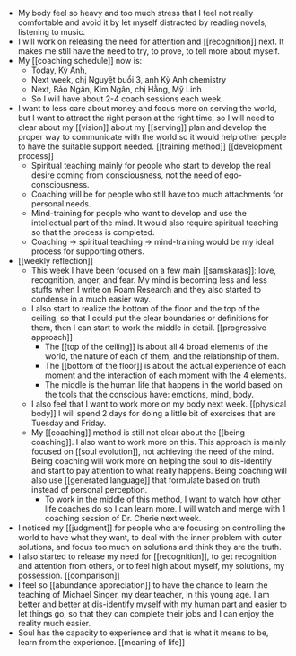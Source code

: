- My body feel so heavy and too much stress that I feel not really comfortable and avoid it by let myself distracted by reading novels, listening to music. 
- I will work on releasing the need for attention and [[recognition]] next. It makes me still have the need to try, to prove, to tell more about myself.
- My [[coaching schedule]] now is:
    - Today, Kỳ Anh,
    - Next week, chị Nguyệt buổi 3, anh Kỳ Anh chemistry
    - Next, Bảo Ngân, Kim Ngân, chị Hằng, Mỹ Linh
    - So  I will have about 2-4 coach sessions each week.
- I want to less care about money and focus more on serving the world, but I want to attract the right person at the right time, so I will need to clear about my [[vision]] about my [[serving]] plan and develop the proper way to communicate with the world so it would help other people to have the suitable support needed. [[training method]] [[development process]]
    - Spiritual teaching mainly for people who start to develop the real desire coming from consciousness, not the need of ego-consciousness.
    - Coaching will be for people who still have too much attachments for personal needs.
    - Mind-training for people who want to develop and use the intellectual part of the mind. It would also require spiritual teaching so that the process is completed.
    - Coaching -> spiritual teaching -> mind-training would be my ideal process for supporting others.
- [[weekly reflection]] 
    - This week I have been focused on a few main [[samskaras]]: love, recognition, anger, and fear. My mind is becoming less and less stuffs when I write on Roam Research and they also started to condense in a much easier way.
    - I also start to realize the bottom of the floor and the top of the ceiling, so that I could put the clear boundaries or definitions for them, then I can start to work the middle in detail. [[progressive approach]]
        - The [[top of the ceiling]] is about all 4 broad elements of the world, the nature of each of them, and the relationship of them.
        - The [[bottom of the floor]] is about the actual experience of each moment and the interaction of each moment with the 4 elements.
        - The middle is the human life that happens in the world based on the tools that the conscious have: emotions, mind, body.
    - I also feel that I want to work more on my body next week. [[physical body]] I will spend 2 days for doing a little bit of exercises that are Tuesday and Friday.
    - My [[coaching]] method is still not clear about the [[being coaching]]. I also want to work more on this. This approach is mainly focused on [[soul evolution]], not achieving the need of the mind. Being coaching will work more on helping the soul to dis-identify and start to pay attention to what really happens. Being coaching will also use [[generated language]] that formulate based on truth instead of personal perception.
        - To work in the middle of this method, I want to watch how other life coaches do so I can learn more. I will watch and merge with 1 coaching session of Dr. Cherie next week.
- I noticed my [[judgment]] for people who are focusing on controlling the world to have what they want, to deal with the inner problem with outer solutions, and focus too much on solutions and think they are the truth.
-  I also started to release my need for [[recognition]], to get recognition and attention from others, or to feel high about myself, my solutions, my possession. [[comparison]]
- I feel so [[abundance appreciation]] to have the chance to learn the teaching of Michael Singer, my dear teacher, in this young age. I am better and better at dis-identify myself with my human part and easier to let things go, so that they can complete their jobs and I can enjoy the reality much easier.
- Soul has the capacity to experience and that is what it means to be, learn from the experience. [[meaning of life]]
